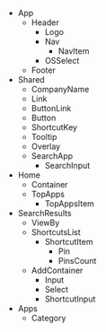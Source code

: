 * App
  * Header
    * Logo
    * Nav
      * NavItem
    * OSSelect
  * Footer
* Shared
  * CompanyName
  * Link
  * ButtonLink
  * Button
  * ShortcutKey
  * Tooltip
  * Overlay
  * SearchApp
    * SearchInput  
* Home
  * Container
  * TopApps
    * TopAppsItem
* SearchResults
  * ViewBy
  * ShortcutsList
    * ShortcutItem
      * Pin
      * PinsCount
  * AddContainer
    * Input
    * Select
    * ShortcutInput
* Apps
  * Category
  